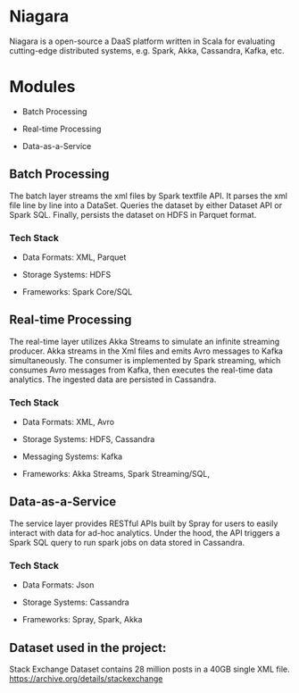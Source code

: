 # Niagara

Niagara is a open-source a DaaS platform written in Scala for evaluating cutting-edge
distributed systems, e.g. Spark, Akka, Cassandra, Kafka, etc.

# Modules

* Batch Processing

* Real-time Processing

* Data-as-a-Service

## Batch Processing

The batch layer streams the xml files by Spark textfile API.
It parses the xml file line by line into a DataSet.
Queries the dataset by either Dataset API or Spark SQL.
Finally, persists the dataset on HDFS in Parquet format.

### Tech Stack

* Data Formats: XML, Parquet

* Storage Systems: HDFS

* Frameworks: Spark Core/SQL

## Real-time Processing

The real-time layer utilizes Akka Streams to simulate an infinite streaming producer.
Akka streams in the Xml files and emits Avro messages to Kafka simultaneously.
The consumer is implemented by Spark streaming, which consumes Avro messages from Kafka,
then executes the real-time data analytics.
The ingested data are persisted in Cassandra.

### Tech Stack

* Data Formats: XML, Avro

* Storage Systems: HDFS, Cassandra

* Messaging Systems: Kafka

* Frameworks: Akka Streams, Spark Streaming/SQL,

## Data-as-a-Service

The service layer provides RESTful APIs built by Spray for users to easily interact with data for ad-hoc analytics.
Under the hood, the API triggers a Spark SQL query to run spark jobs on data stored in Cassandra.

### Tech Stack

* Data Formats: Json

* Storage Systems: Cassandra

* Frameworks: Spray, Spark, Akka


## Dataset used in the project:

Stack Exchange Dataset contains 28 million posts in a 40GB single XML file.
https://archive.org/details/stackexchange
